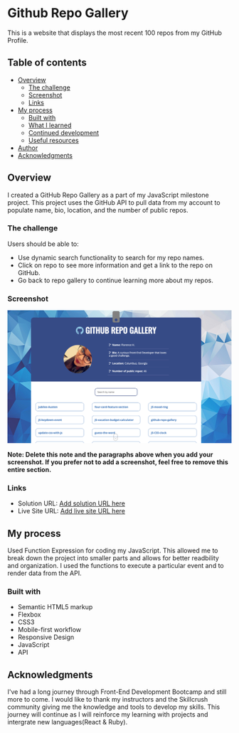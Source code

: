 # Github Repo Gallery

This is a website that displays the most recent 100 repos from my GitHub Profile. 

## Table of contents

- [Overview](#overview)
  - [The challenge](#the-challenge)
  - [Screenshot](#screenshot)
  - [Links](#links)
- [My process](#my-process)
  - [Built with](#built-with)
  - [What I learned](#what-i-learned)
  - [Continued development](#continued-development)
  - [Useful resources](#useful-resources)
- [Author](#author)
- [Acknowledgments](#acknowledgments)

## Overview
I created a GitHub Repo Gallery as a part of my JavaScript milestone project. This project uses  the GitHub API to pull data from my account to populate name, bio, location, and the number of public repos. 

### The challenge

Users should be able to:

- Use dynamic search functionality to search for my repo names.
- Click on repo to see more information and get a link to the repo on GitHub.
- Go back to repo gallery to continue learning more about my repos.

### Screenshot

![](./screenshot.png)

**Note: Delete this note and the paragraphs above when you add your screenshot. If you prefer not to add a screenshot, feel free to remove this entire section.**

### Links

- Solution URL: [Add solution URL here](https://github.com/flo1244/github-repo-gallery/find/main)
- Live Site URL: [Add live site URL here](https://flo1244.github.io/github-repo-gallery/)

## My process
Used Function Expression for coding my JavaScript. This allowed me to break down the project into smaller parts and allows for better readbility and organization. I used the functions to execute a particular event and to render data from the API.

### Built with

- Semantic HTML5 markup
- Flexbox
- CSS3
- Mobile-first workflow
- Responsive Design
- JavaScript
- API


## Acknowledgments

I've had a long journey through Front-End Development Bootcamp and still more to come. I would like to thank my instructors and the Skillcrush community giving me the knowledge and tools to develop my skills. This journey will continue as I will reinforce my learning with projects and intergrate new languages(React & Ruby). 

